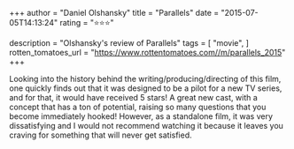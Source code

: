 +++
author = "Daniel Olshansky"
title = "Parallels"
date = "2015-07-05T14:13:24"
rating = "⭐⭐⭐"

description = "Olshansky's review of Parallels"
tags = [
    "movie",
]
rotten_tomatoes_url = "https://www.rottentomatoes.com//m/parallels_2015"
+++

Looking into the history behind the writing/producing/directing of this film, one quickly finds out that it was designed to be a pilot for a new TV series, and for that, it would have received 5 stars! A great new cast, with a concept that has a ton of potential, raising so many questions that you become immediately hooked! However, as a standalone film, it was very dissatisfying and I would not recommend watching it because it leaves you craving for something that will never get satisfied.
